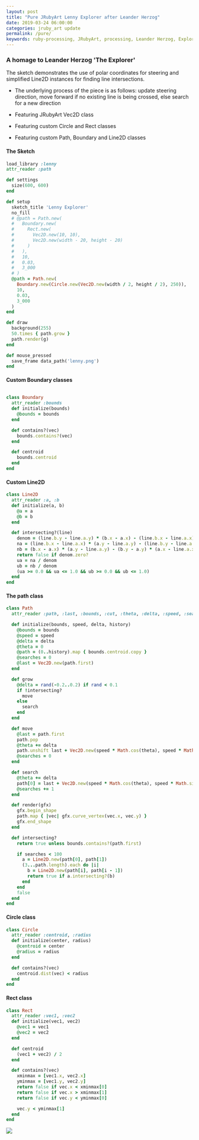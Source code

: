 ```yaml
---
layout: post
title: "Pure JRubyArt Lenny Explorer after Leander Herzog"
date: 2019-03-24 06:00:00
categories: jruby_art update
permalink: /pure/
keywords: ruby-processing, JRubyArt, processing, Leander Herzog, Explorer
---
```

### A homage to Leander Herzog 'The Explorer'

The sketch demonstrates the use of polar coordinates for steering and simplified Line2D instances for finding line intersections.
 * The underlying process of the piece is as follows: update steering direction, move forward if no existing line is being crossed, else search for a new direction

 * Featuring JRubyArt Vec2D class

 * Featuring custom Circle and Rect classes

 * Featuring custom Path, Boundary and Line2D classes

#### The Sketch
```ruby
load_library :lenny
attr_reader :path

def settings
  size(600, 600)
end

def setup
  sketch_title 'Lenny Explorer'
  no_fill
  # @path = Path.new(
  #   Boundary.new(
  #     Rect.new(
  #       Vec2D.new(10, 10),
  #       Vec2D.new(width - 20, height - 20)
  #     )
  #   ),
  #   10,
  #   0.03,
  #   3_000
  # )
  @path = Path.new(
    Boundary.new(Circle.new(Vec2D.new(width / 2, height / 2), 250)),
    10,
    0.03,
    3_000
  )
end

def draw
  background(255)
  50.times { path.grow }
  path.render(g)
end

def mouse_pressed
  save_frame data_path('lenny.png')
end

```

#### Custom Boundary classes

```ruby

class Boundary
  attr_reader :bounds
  def initialize(bounds)
    @bounds = bounds
  end

  def contains?(vec)
    bounds.contains?(vec)
  end

  def centroid
    bounds.centroid
  end
end

```

#### Custom Line2D

```ruby
class Line2D
  attr_reader :a, :b
  def initialize(a, b)
    @a = a
    @b = b
  end

  def intersecting?(line)
    denom = (line.b.y - line.a.y) * (b.x - a.x) - (line.b.x - line.a.x) * (b.y - a.y)
    na = (line.b.x - line.a.x) * (a.y - line.a.y) - (line.b.y - line.a.y) * (a.x - line.a.x)
    nb = (b.x - a.x) * (a.y - line.a.y) - (b.y - a.y) * (a.x - line.a.x)
    return false if denom.zero?
    ua = na / denom
    ub = nb / denom
    (ua >= 0.0 && ua <= 1.0 && ub >= 0.0 && ub <= 1.0)    
  end
end
```

#### The path class

```ruby
class Path
  attr_reader :path, :last, :bounds, :cut, :theta, :delta, :speed, :searches

  def initialize(bounds, speed, delta, history)
    @bounds = bounds
    @speed = speed
    @delta = delta
    @theta = 0
    @path = (0..history).map { bounds.centroid.copy }
    @searches = 0
    @last = Vec2D.new(path.first)
  end

  def grow
    @delta = rand(-0.2..0.2) if rand < 0.1
    if !intersecting?
      move
    else
      search
    end
  end

  def move
    @last = path.first
    path.pop
    @theta += delta
    path.unshift last + Vec2D.new(speed * Math.cos(theta), speed * Math.sin(theta))
    @searches = 0
  end

  def search
    @theta += delta
    path[0] = last + Vec2D.new(speed * Math.cos(theta), speed * Math.sin(theta))
    @searches += 1
  end

  def render(gfx)
    gfx.begin_shape
    path.map { |vec| gfx.curve_vertex(vec.x, vec.y) }
    gfx.end_shape
  end

  def intersecting?
    return true unless bounds.contains?(path.first)

    if searches < 100
      a = Line2D.new(path[0], path[1])
      (3...path.length).each do |i|
        b = Line2D.new(path[i], path[i - 1])
        return true if a.intersecting?(b)
      end
    end
    false
  end
end

```

#### Circle class

```ruby
class Circle
  attr_reader :centroid, :radius
  def initialize(center, radius)
    @centroid = center
    @radius = radius
  end

  def contains?(vec)
    centroid.dist(vec) < radius
  end
end
```

#### Rect class

```ruby
class Rect
  attr_reader :vec1, :vec2
  def initialize(vec1, vec2)
    @vec1 = vec1
    @vec2 = vec2
  end

  def centroid
    (vec1 + vec2) / 2
  end

  def contains?(vec)
    xminmax = [vec1.x, vec2.x]
    yminmax = [vec1.y, vec2.y]
    return false if vec.x < xminmax[0]
    return false if vec.x > xminmax[1]
    return false if vec.y < yminmax[0]

    vec.y < yminmax[1]
  end
end
```
<img src="/assets/lenny.png" />
